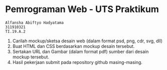 # Pemrograman Web - UTS Praktikum

```
Alfansha Abiftyo Hadyatama
311910321
TI.19.A.2
```

1. Carilah mockup/sketsa desain web (dalam format psd, png, cdr, svg, dll)
2. Buat HTML dan CSS berdasarkan mockup desain tersebut.
3. Sertakan URL dan Gambar (dalam format pdf) sumber dari desain mockup tersebut.
4. Hasil pekerjaan submit pada repository github masing-masing.

